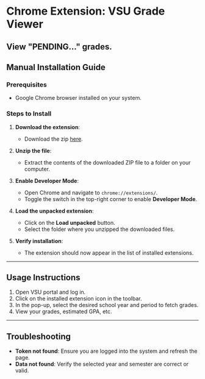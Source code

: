 # Chrome Extension: VSU Grade Viewer

View **"PENDING..."** grades.
---
## Manual Installation Guide

### Prerequisites
- Google Chrome browser installed on your system.

### Steps to Install

1. **Download the extension**:
   - Download the zip [here](https://github.com/BernVein/GradeViewer/archive/refs/heads/master.zip).

2. **Unzip the file**:
   - Extract the contents of the downloaded ZIP file to a folder on your computer.

3. **Enable Developer Mode**:
   - Open Chrome and navigate to `chrome://extensions/`.
   - Toggle the switch in the top-right corner to enable **Developer Mode**.

4. **Load the unpacked extension**:
   - Click on the **Load unpacked** button.
   - Select the folder where you unzipped the downloaded files.

5. **Verify installation**:
   - The extension should now appear in the list of installed extensions.

---

## Usage Instructions
1. Open VSU portal and log in.
2. Click on the installed extension icon in the toolbar.
3. In the pop-up, select the desired school year and period to fetch grades.
4. View your grades, estimated GPA, etc.
---

## Troubleshooting
- **Token not found**: Ensure you are logged into the system and refresh the page.
- **Data not found**: Verify the selected year and semester are correct or valid.

